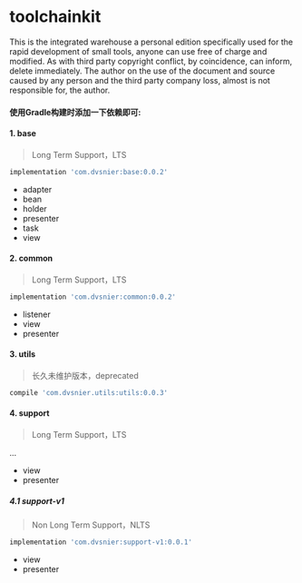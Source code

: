 # toolchainkit

This is the integrated warehouse a personal edition specifically used for the rapid development of small tools, anyone can use free of charge and modified. As with third party copyright conflict, by coincidence, can inform, delete immediately. The author on the use of the document and source caused by any person and the third party company loss, almost is not responsible for, the author.
#### 使用Gradle构建时添加一下依赖即可:
#### 1. base ####

> Long Term Support，LTS

```javascript
implementation 'com.dvsnier:base:0.0.2'
```

- adapter
- bean
- holder
- presenter
- task
- view

#### 2. common ####

> Long Term Support，LTS

```javascript
implementation 'com.dvsnier:common:0.0.2'
```

- listener
- view
- presenter

#### 3. utils ####

> 长久未维护版本，deprecated

```javascript
compile 'com.dvsnier.utils:utils:0.0.3'
```

#### 4. support ####

> Long Term Support，LTS

...

- view
- presenter

##### 4.1 support-v1 #####

> Non Long Term Support，NLTS

```javascript
implementation 'com.dvsnier:support-v1:0.0.1'
```

- view
- presenter
